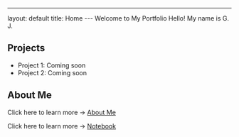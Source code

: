 ---
layout: default
title: Home
---  Welcome to My Portfolio Hello! My name is G. J.
## Projects
- Project 1: Coming soon
- Project 2: Coming soon
## About Me
Click here to learn more → [About Me](about.md)

Click here to learn more → [Notebook](notebook.md)
